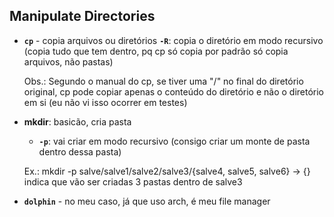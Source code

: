 ## Manipulate Directories

- **`cp`** - copia arquivos ou diretórios
    **`-R`**: copia o diretório em modo recursivo (copia tudo que tem dentro, pq cp só copia por padrão só copia arquivos, não pastas)

    Obs.: Segundo o manual do cp, se tiver uma "/" no final do diretório original, cp pode copiar apenas o conteúdo do diretório e não o diretório em si (eu não vi isso ocorrer em testes)

- **mkdir**: basicão, cria pasta
    - **`-p`**: vai criar em modo recursivo (consigo criar um monte de pasta dentro dessa pasta)

    Ex.: mkdir -p salve/salve1/salve2/salve3/{salve4, salve5, salve6} -> {} indica que vão ser criadas 3 pastas dentro de salve3

- **`dolphin`** - no meu caso, já que uso arch, é meu file manager